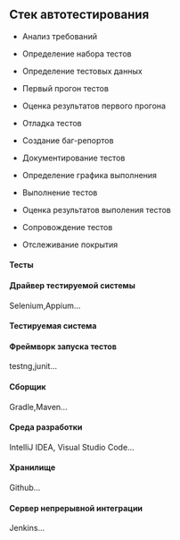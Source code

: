 ## Стек автотестирования

- Анализ требований

- Определение набора тестов

- Определение тестовых данных

- Первый прогон тестов

- Оценка результатов первого прогона

- Отладка тестов

- Создание баг-репортов

- Документирование тестов

- Определение графика выполнения

- Выполнение тестов

- Оценка результатов выполения тестов

- Сопровождение тестов

- Отслеживание покрытия

#### Тесты

#### Драйвер тестируемой системы

Selenium,Appium...

#### Тестируемая система

#### Фреймворк запуска тестов

testng,junit...

#### Cборщик

Gradle,Maven...

#### Среда разработки

IntelliJ IDEA, Visual Studio Code...

#### Хранилище

Github...

#### Сервер непрерывной интеграции

Jenkins...